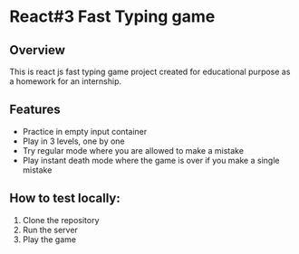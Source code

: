 # React#3 Fast Typing game

## Overview 

This is react js fast typing game project created for educational purpose as a homework for an internship.

## Features

- Practice in empty input container
- Play in 3 levels, one by one
- Try regular mode where you are allowed to make a mistake
- Play instant death mode where the game is over if you make a single mistake


## How to test locally:
1. Clone the repository
2. Run the server
3. Play the game
